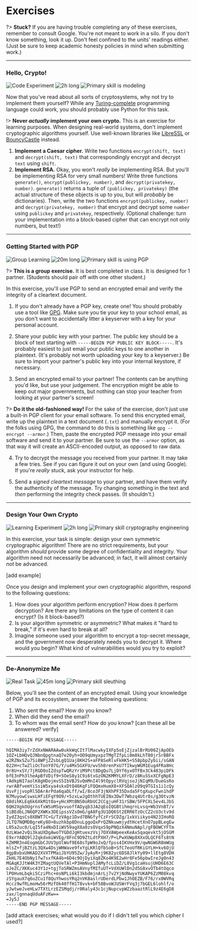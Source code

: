 # Exercises

?> **Stuck?** If you are having trouble completing any of these exercises, remember to consult Google. You're not meant to work in a silo. If you don't know something, look it up. Don't feel confined to the units' readings either. (Just be sure to keep academic honesty policies in mind when submitting work.)

---

### Hello, Crypto!

![Code Experiment](https://img.shields.io/badge/Type-Code%20Experiment-success.svg)
![2h long](https://img.shields.io/badge/Duration-2h-yellow.svg)
![Primary skill is modeling](https://img.shields.io/badge/Primary%20Skill-Following%20the%20Spec-informational.svg)

Now that you've read about all sorts of cryptosystems, why not try to implement them yourself? While any [Turing-complete](https://en.wikipedia.org/wiki/Turing_completeness) programming language could work, you should probably use Python for this task.

!> **Never _actually_ implement your own crypto.** This is an exercise for learning purposes. When designing real-world systems, don't implement cryptographic algorithms yourself. Use well-known libraries like [LibreSSL](https://www.libressl.org/) or [BouncyCastle](https://www.bouncycastle.org/) instead.

1. **Implement a Caesar cipher.** Write two functions `encrypt(shift, text)` and `decrypt(shift, text)` that correspondingly encrypt and decrypt `text` using `shift`.
2. **Implement RSA.** Okay, you won't _really_ be implementing RSA. But you'll be implementing RSA for very small numbers! Write three functions `generate()`, `encrypt(publickey, number)`, and `decrypt(privatekey, number)`. `generate()` returns a tuple of `(publickey, privatekey)` (the actual structure of these objects is up to you, but will _probably_ be dictionaries). Then, write the two functions `encrypt(publickey, number)` and `decrypt(privatekey, number)` that encrypt and decrypt some `number` using `publickey` and `privatekey`, respectively. (Optional challenge: turn your implementation into a block-based cipher that can encrypt not only numbers, but text!)

---

### Getting Started with PGP

![Group Learning](https://img.shields.io/badge/Type-Group%20Learning-success.svg)
![20m long](https://img.shields.io/badge/Duration-20m-yellow.svg)
![Primary skill is using PGP](https://img.shields.io/badge/Primary%20Skill-Using%20PGP-informational.svg)

?> **This is a group exercise.** It is best completed in class. It is designed for 1 partner. (Students should pair off with one other student.)

In this exercise, you'll use PGP to send an encrypted email and verify the integrity of a cleartext document.

1. If you don't already have a PGP key, create one! You should probably use a tool like [GPG](https://www.gnupg.org/). Make sure you tie your key to your school email, as you don't want to accidentally litter a keyserver with a key for your personal account.

2. Share your public key with your partner. The public key should be a block of text starting with `-----BEGIN PGP PUBLIC KEY BLOCK-----`. It's probably easiest to just email your public keys to one another in plaintext. (It's probably not worth uploading your key to a keyserver.) Be sure to import your partner's public key into your internal keystore, if necessary.

3. Send an encrypted email to your partner! The contents can be anything you'd like, but use your judgement. The encryption might be able to keep out major governments, but nothing can stop your teacher from looking at your partner's screen!

?> **Do it the old-fashioned way!** For the sake of the exercise, don't just use a built-in PGP client for your email software. To send this encrypted email, write up the plaintext in a text document (`.txt`) and manually encrypt it. (For the folks using GPG, the command to do this is something like
 `gpg --encrypt --armor`.) Then, paste the encrypted PGP message into your email software and send it to your partner. Be sure to use the `--armor` option, as that way it will create an ASCII-encoded output, as opposed to raw data.

4. Try to decrypt the message you received from your partner. It may take a few tries. See if you can figure it out on your own (and using Google). If you're _really_ stuck, ask your instructor for help.

5. Send a _signed cleartext message_ to your partner, and have them verify the authenticity of the message. Try changing something in the text and _then_ performing the integrity check passes. (It shouldn't.)

---

### Design Your Own Crypto

![Learning Experiment](https://img.shields.io/badge/Type-Learning%20Experiment-success.svg)
![2h long](https://img.shields.io/badge/Duration-2h-yellow.svg)
![Primary skill cryptography engineering](https://img.shields.io/badge/Primary%20Skill-Cryptographic%20Engineering-informational.svg)

In this exercise, your task is simple: design your own symmetric cryptographic algorithm! There are no strict requirements, but your algorithm _should_ provide some degree of confidentiality and integrity. Your algorithm need not necessarily be advanced; in fact, it will almost certainly _not_ be advanced.

[add example]

Once you design and implement your own cryptographic algorithm, respond to the following questions:

1. How does your algorithm perform encryption? How does it perform decryption? Are there any limitations on the type of content it can encrypt? (Is it block-based?)
2. Is your algorithm symmetric or asymmetric? What makes it "hard to break," if it's even hard to break at all?
3. Imagine someone used your algorithm to encrypt a top-secret message, and the government now desperately needs you to decrypt it. Where would you begin? What kind of vulnerabilities would you try to exploit?

---

### De-Anonymize Me

![Real Task](https://img.shields.io/badge/Type-Real%20Task-success.svg)
![45m long](https://img.shields.io/badge/Duration-45m-yellow.svg)
![Primary skill sleuthing](https://img.shields.io/badge/Primary%20Skill-Sleuthing-informational.svg)

Below, you'll see the content of an encrypted email. Using your knowledge of PGP and its ecosystem, answer the following questions:

1. Who sent the email? How do you know?
2. When did they send the email?
3. To whom was the email sent? How do you know? [can these all be answered? verify]

```
-----BEGIN PGP MESSAGE-----

hQIMA3iy7rZdXxNWARAAw0ukkWqCIt7lMacwkyIXFp5oEjZjzalBrRU06ZjApOEb
1OZ+LbHQvQJNbnQpgtnaQ7e20yh+OO9qUmyxpzTMgTZfpLi0m8kLhT80jrSrBBFx
w2RZNxSZu7Si8WPjZZsbLgQ1Uaj8KH2S+aFPASeRlvFkHK5+S58pbpZybii/sGAN
022H+cTwZliOcTonY07G/Y/u4Mx5GXFU/wvSh0renPxU7TIkwyWGM1Eug4FRa8Hc
0r8U+xSY/7jRGD0oIZdspTwQRzYriM9Pct8DgQu7LjDYf6yxOTFBx3Ck483piDFk
bfE3nPh3lheApBfVDif9+5OeS8y1C9i6txGzON2KMMYLXFrD/z8KuSSxXCFgNpE3
tAdkpNI7aolK8gHDojmvS5IbVBJSvQmMnI4l9tOpyclRVqjsoJjNIqM9/DueGsRo
rwrABfvemYiSsiW5xya4skxDtQ46KqFiFQQmxHumX8+XFSOAlzO9q9TGIs1i1cQy
UsvFjjvopRl5DArArPda6qaDLff/wI/8co3F3jNXhPF35Dxda5FtgXupcFwn1hdP
N7MuyowCswxLHfiEFqY9O9/+5zxLwJgOthhTUEINx3DwT7Wbzq4Utr0s/g3OtvzN
Q8dihKLEq6k6XkM1t0a+yHcXMtBNS0oRbUC2CCgjuHF31rSBW/5FPCXL5ev4LJbS
6QH2XgkOUgrnsfxWSoMSqvvuoffADyqb3JA2qEoIQGBtihmqrnLvsq+Wb3VnBT/v
5iBEdbLJN6QP2XWKx3DEipssVZsOmG/gA8Fg3U1DQ6St2ERR6TzOcCZ2cU3ctv9d
IydZ3qsCs0XBWT7C+G/TzVAgz1Dvd7BNGfyfCzFrSCDZg/1xkViikyo4N23IHoRQ
JLTQ7NQMDBgreKy8O+8uzhkbp8DnuLggoQxPrQZNkuwmjydtHcetXnO7ppBLegEw
L05a2uc0/LqI5fa4NxDIiWV59agX8a0zsOVqxS9pPNQzX4NmuNApl/gFBOWCYFTm
0zLWae2vQi3kaUXDgAwoTYGDdJgHtuexzVsj7OXVAWpeexKeAxSqaqevkt5jOSGM
E9xrYABQ9lJZqkdxmiWVEg/0FnC9D9ZtLdtPXH7/P+LPwXUWp8XXxOLQCF6Ts8tN
kZHMR3n4EogmGbCJUV3pUlWof9E68sTpW9oJxQ/fpss4IKVHx9V/qwNGWGR8mWUg
mlsZ+fjBZtzL3QXw4DsjWHWave9fxYgLKRlQfbSoB+SfC7eoUfRKiGYLH+kv6OjU
8gpBxbxUHKAD2XVXTPMaiJbYU95Zw/JyAyR+j9K82yc6DS8JlkYy09+llEtg8VDH
ZkHL7E4ObNy1fw7sxfKA4b+6D4c9OjDyiXq8ZKo4K9E2wHr8Fe56pbwIreJg0n43
MGAqKJJtW4K3YZMagtUQVeTAl+P3HmNvplJAMyfcLiDZ/L0Vg1caHsujUHD6E63C
oJeZC/XKKuc43Y1z+tgjToSRWZmsAVnyfMIfuUT+VdXUWlDn2d5G8xvOTb4tOqco
lPOHvmLbqki5CziPhc+msNPLi6kI3kbdmjnArLj7v2YjNdNwyxYUKAP6ZzM08kvq
zSYgauX7q6uZCu1f8QuYhwosYRq2nVK8aslrUDerdLPbw1JhOEZB/F76/rx0WVRq
Hccz9wfRLmoHw56rMzfOk40ffH1T8vvk+bF58BvoWJUSWrFVq3j7bGEL6lohlf/o
yJwtweJveHLw7TXtLrzEZSMqdj/r0Raly43c1cjNupcvpWZzbaaztRlL9z4E6gD8
zax/lgnnaqUduAFzKw==
=Jy5J
-----END PGP MESSAGE-----
```

[add attack exercises; what would you do if I didn't tell you which cipher I used?]